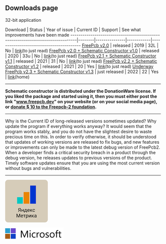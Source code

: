 ## Downloads page

32-bit application

Download                                                                         | Status | Year of issue | Current ID | Support | See what improvements have been made
---------------------------------------------------------------------------------|--------|---------------|------------|------------------------------------------
[FreePcb v2.0](https://github.com/Duxah/FreePCB-2/archive/0-32.zip)           | released | 2019 | 32L | No | [link](https://github.com/Duxah/FreePCB-2/tree/0-32/README.md)(to just read)
[FreePcb v2.0 + Schematic Constructor v1.0](https://github.com/Duxah/FreePCB-2/archive/0-33.zip) | released | 2020 | 33u | No | [link](https://github.com/Duxah/FreePCB-2/tree/0-33/README.md)(to just read)
[FreePcb v2.1 + Schematic Constructor v1.1](https://github.com/Duxah/FreePCB-2/archive/1-xx.zip) | released | 2021 | 31 | No | [link](https://github.com/Duxah/FreePCB-2/tree/1-xx/README.md)(to just read)
[FreePcb v2.2 + Schematic Constructor v1.2](https://github.com/Duxah/FreePCB-2/archive/2-xx.zip) | released | 2021 | 20 | Yes | [link](https://github.com/Duxah/FreePCB-2/tree/2-xx/README.md)(to just read)
[Underway FreePcb v2.3 + Schematic Constructor v1.3](https://github.com/Duxah/FreePCB-2/archive/master.zip) | just released | 2022 | 22 | Yes | [link](https://freepcb.dev)(home)

***

**Schematic constructor is distributed under the DonationWare license. If you liked the package and started using it, then you must either post the link "www.freepcb.dev" on your website (or on your social media page), or [donate $ 10 to the Freepcb-2 foundation](https://paypal.me/freepcb2).**

***

Why is the Current ID of long-released versions sometimes updated? Why update the program if everything works anyway? It would seem that the program works stably, and you do not have the slightest desire to waste precious time on this. In order to verify otherwise, it should be understood that updates of working versions are released to fix bugs, and new features or improvements can only be made to the latest debug version of FreePcb2. When a developer finds a critical security breach in a product through the debug version, he releases updates to previous versions of the product. Timely software updates ensure that you are using the most current version without bugs and vulnerabilities.

***


![Yandex](pictures/Yandex.png)


<!-- Yandex.Metrika counter -->
<script type="text/javascript" >
   (function(m,e,t,r,i,k,a){m[i]=m[i]||function(){(m[i].a=m[i].a||[]).push(arguments)};
   m[i].l=1*new Date();k=e.createElement(t),a=e.getElementsByTagName(t)[0],k.async=1,k.src=r,a.parentNode.insertBefore(k,a)})
   (window, document, "script", "https://mc.yandex.ru/metrika/tag.js", "ym");

   ym(56412415, "init", {
        clickmap:true,
        trackLinks:true,
        accurateTrackBounce:true,
        webvisor:true
   });
</script>
<noscript><div><img src="https://mc.yandex.ru/watch/56412415" style="position:absolute; left:-9999px;" alt="" /></div></noscript>
<!-- /Yandex.Metrika counter -->


![Microsoft](pictures/Microsoft.png)


<!-- Clarity tracking code for https://freepcb.dev/ --><script>    (function(c,l,a,r,i,t,y){        c[a]=c[a]||function(){(c[a].q=c[a].q||[]).push(arguments)};        t=l.createElement(r);t.async=1;t.src="https://www.clarity.ms/tag/"+i+"?ref=bwt";        y=l.getElementsByTagName(r)[0];y.parentNode.insertBefore(t,y);    })(window, document, "clarity", "script", "67s8blvy22");</script>



<script type="text/javascript">
    (function(c,l,a,r,i,t,y){
        c[a]=c[a]||function(){(c[a].q=c[a].q||[]).push(arguments)};
        t=l.createElement(r);t.async=1;t.src="https://www.clarity.ms/tag/"+i;
        y=l.getElementsByTagName(r)[0];y.parentNode.insertBefore(t,y);
    })(window, document, "clarity", "script", "67sapfonum");
</script>

